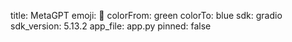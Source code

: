 title: MetaGPT
emoji: 🧠
colorFrom: green
colorTo: blue
sdk: gradio
sdk_version: 5.13.2
app_file: app.py
pinned: false